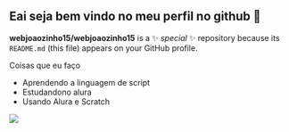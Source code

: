 ## Eai seja bem vindo no meu perfil no github 💜

**webjoaozinho15/webjoaozinho15** is a ✨ _special_ ✨ repository because its `README.md` (this file) appears on your GitHub profile.

Coisas que eu faço

- Aprendendo a linguagem de script
- Estudandono alura
- Usando Alura e  Scratch
   
![](https://media.tenor.com/0pvkcJB0cGgAAAAi/fundamental-paper-education-head-pat.gif)
 

